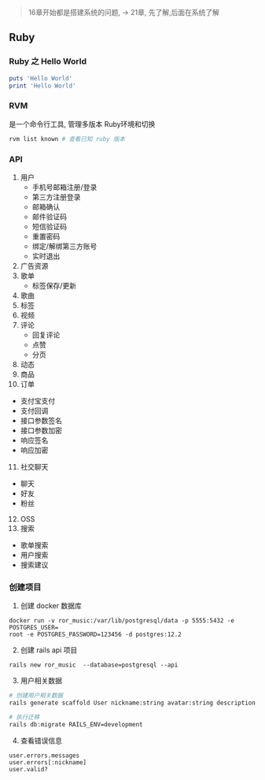 > 16章开始都是搭建系统的问题, ->  21章, 先了解,后面在系统了解

## Ruby



### Ruby 之 Hello World
```ruby
puts 'Hello World'
print 'Hello World'
```

### RVM
是一个命令行工具, 管理多版本 Ruby环境和切换
```ruby
rvm list known # 查看已知 ruby 版本
```

### API
1. 用户
   - 手机号邮箱注册/登录
   - 第三方注册登录
   - 邮箱确认
   - 邮件验证码
   - 短信验证码
   - 重置密码
   - 绑定/解绑第三方账号
   - 实时退出
2. 广告资源
3. 歌单
   - 标签保存/更新
4. 歌曲
5. 标签
6. 视频
7. 评论
   - 回复评论
   - 点赞
   - 分页
8. 动态
9. 商品
10. 订单
   - 支付宝支付
   - 支付回调
   - 接口参数签名
   - 接口参数加密
   - 响应签名
   - 响应加密
11. 社交聊天
   - 聊天
   - 好友
   - 粉丝
12. OSS
13. 搜索
   - 歌单搜索
   - 用户搜索
   - 搜索建议

### 创建项目

1. 创建 docker 数据库
```
docker run -v ror_music:/var/lib/postgresql/data -p 5555:5432 -e POSTGRES_USER=
root -e POSTGRES_PASSWORD=123456 -d postgres:12.2
```

2. 创建 rails api 项目
```
rails new ror_music  --database=postgresql --api
```

3. 用户相关数据
```bash
# 创建用户相关数据
rails generate scaffold User nickname:string avatar:string description:string gender:integer birthday:date email:string phone:string password_digest:string session_digest:string reset_password_digest:string reset_password_sent_at:datetime confirmation_digest:string confirmed_at:datetime confirmation_sent_at:datetime qq_id:string qq_id_digest:string wechat_id:string wechat_id_digest:string --no-assets

# 执行迁移
rails db:migrate RAILS_ENV=development
```

4. 查看错误信息
```
user.errors.messages
user.errors[:nickname]
user.valid?
```